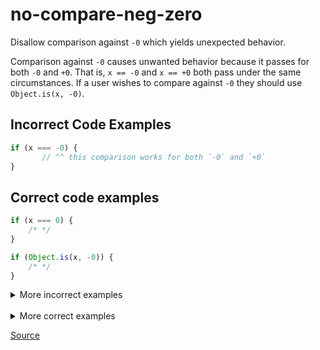 <!--
 generated docs file, do not edit by hand, see xtask/docgen 
-->
# no-compare-neg-zero

 
Disallow comparison against `-0` which yields unexpected behavior.

Comparison against `-0` causes unwanted behavior because it passes for both `-0` and `+0`.
That is, `x == -0` and `x == +0` both pass under the same circumstances. If a user wishes
to compare against `-0` they should use `Object.is(x, -0)`.

## Incorrect Code Examples 

```js
if (x === -0) {
       // ^^ this comparison works for both `-0` and `+0`
}
```

## Correct code examples 

```js
if (x === 0) {
    /* */
}
```

```js
if (Object.is(x, -0)) {
    /* */
}
```

<details>
 <summary> More incorrect examples </summary>

```js
x == -0
```

```js
x != -0
```

```js
x === -0
```

```js
-0 === -0
```

```js
-0 == x
```

```js
-0 >= 1
```

```js
x < -0
```

```js
x !== -0
```
</details><br>
<details>
 <summary> More correct examples </summary>

```js
x === 0
```

```js
0 === 0
```

```js
Object.is(x, -0)
```
</details>

[Source](../../../rslint_core/src/groups/errors/no_compare_neg_zero.rs)